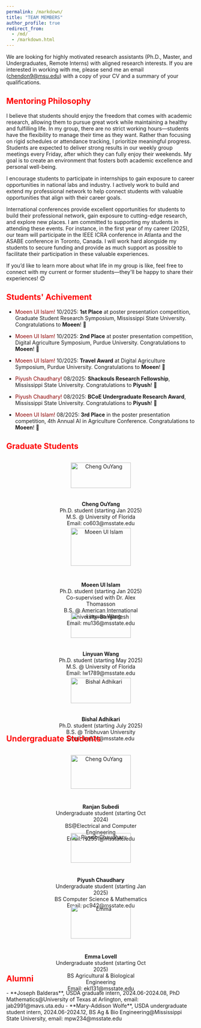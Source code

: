 ```yaml
---
permalink: /markdown/
title: "TEAM MEMBERS"
author_profile: true
redirect_from: 
  - /md/
  - /markdown.html
---
```


We are looking for highly motivated research assistants (Ph.D., Master, and Undergraduates, Remote Interns) with aligned research interests. If you are interested in working with me, please send me an email (chendon9@msu.edu) with a copy of your CV and a summary of your qualifications.

<h2 style="color: red;">Mentoring Philosophy</h2>
I believe that students should enjoy the freedom that comes with academic research, allowing them to pursue great work while maintaining a healthy and fulfilling life. In my group, there are no strict working hours—students have the flexibility to manage their time as they want. Rather than focusing on rigid schedules or attendance tracking, I prioritize meaningful progress. Students are expected to deliver strong results in our weekly group meetings every Friday, after which they can fully enjoy their weekends. My goal is to create an environment that fosters both academic excellence and personal well-being.

I encourage students to participate in internships to gain exposure to career opportunities in national labs and industry. I actively work to build and extend my professional network to help connect students with valuable opportunities that align with their career goals.

International conferences provide excellent opportunities for students to build their professional network, gain exposure to cutting-edge research, and explore new places. I am committed to supporting my students in attending these events. For instance, in the first year of my career (2025), our team will participate in the IEEE ICRA conference in Atlanta and the ASABE conference in Toronto, Canada. I will work hard alongside my students to secure funding and provide as much support as possible to facilitate their participation in these valuable experiences.

If you’d like to learn more about what life in my group is like, feel free to connect with my current or former students—they'll be happy to share their experiences! 😊

<h2 style="color: red;">Students' Achivement</h2>

- <span style="color:darkred"> Moeen UI Islam! </span> 10/2025: **1st Place** at poster presentation competition, Graduate Student Research Symposium, Mississippi State University. Congratulations to **Moeen**! 🎉

- <span style="color:darkred"> Moeen UI Islam! </span> 10/2025: **2nd Place** at poster presentation competition, Digital Agriculture Symposium,  Purdue University. Congratulations to **Moeen**! 🎉
  
- <span style="color:darkred"> Moeen UI Islam! </span> 10/2025: **Travel Award** at Digital Agriculture Symposium,  Purdue University. Congratulations to **Moeen**! 🎉
  
- <span style="color:darkred"> Piyush Chaudhary! </span> 08/2025: **Shackouls Research Fellowship**, Mississippi State University. Congratulations to **Piyush**! 🎉
  
- <span style="color:darkred"> Piyush Chaudhary! </span> 08/2025: **BCoE Undergraduate Research Award**, Mississippi State University. Congratulations to **Piyush**! 🎉
  
- <span style="color:darkred"> Moeen UI Islam! </span> 08/2025: **3rd Place** in the poster presentation competition, 4th Annual AI in Agriculture Conference. Congratulations to **Moeen**! 🎉



<h2 style="color: red;">Graduate Students</h2>

<div style="display: flex; justify-content: center; gap: 40px; flex-wrap: wrap;">
  <figure style="text-align: center; width: 250px;">
    <img src="https://raw.githubusercontent.com/DongChen06/DongChen06.github.io/master/_pages/Ouyang_photo.jpg" alt="Cheng OuYang" style="width: 80%;">
    <figcaption>
      <br><strong>Cheng OuYang</strong><br>
      Ph.D. student (starting Jan 2025)<br>
      M.S. @ University of Florida<br>
      Email: co603@msstate.edu<br>
    </figcaption>
  </figure>

  <figure style="text-align: center; width: 250px;">
    <img src="https://raw.githubusercontent.com/DongChen06/DongChen06.github.io/master/_pages/moeen_photo.png" alt="Moeen Ul Islam" style="width: 80%;">
    <figcaption>
      <br><strong>Moeen Ul Islam</strong><br>
      Ph.D. student (starting Jan 2025)<br>
      Co-supervised with Dr. Alex Thomasson<br>
      B.S. @ American International University-Bangladesh<br>
      Email: mu136@msstate.edu
    </figcaption>
  </figure>

  <figure style="text-align: center; width: 250px;">
    <img src="https://raw.githubusercontent.com/DongChen06/DongChen06.github.io/master/_pages/linyuan.jpg" alt="Linyuan Wang" style="width: 80%;">
    <figcaption>
      <br><strong>Linyuan Wang</strong><br>
      Ph.D. student (starting May 2025)<br>
      M.S. @ University of Florida<br>
      Email: lw1789@msstate.edu
    </figcaption>
  </figure>

  <figure style="text-align: center; width: 250px;">
    <img src="https://raw.githubusercontent.com/DongChen06/DongChen06.github.io/master/_pages/Bishal_Image.jpg" alt="Bishal Adhikari" style="width: 80%;">
    <figcaption>
      <br><strong>Bishal Adhikari</strong><br>
      Ph.D. student (starting July 2025)<br>
      B.S. @ Tribhuvan University<br>
      Email: ba974@msstate.edu
    </figcaption>
  </figure>
</div>


<h2 style="color: red;">Undergraduate Students</h2>

<div style="display: flex; justify-content: center; gap: 40px; flex-wrap: wrap;">
  <figure style="text-align: center; width: 250px;">
    <img src="https://raw.githubusercontent.com/DongChen06/DongChen06.github.io/master/_pages/RJ_photo.jpg" alt="Cheng OuYang" style="width: 80%;">
    <figcaption>
      <br><strong>Ranjan Subedi</strong><br>
      Undergraduate student (starting Oct 2024)<br>
      BS@Electrical and Computer Engineering<br>
      Email: rs2551@msstate.edu<br>
    </figcaption>
  </figure>

  <figure style="text-align: center; width: 250px;">
    <img src="https://raw.githubusercontent.com/DongChen06/DongChen06.github.io/master/_pages/Piyush_photo.jpg" alt="Piyush Chaudhary" style="width: 80%;">
    <figcaption>
      <br><strong>Piyush Chaudhary</strong><br>
      Undergraduate student (starting Jan 2025)<br>
      BS Computer Science & Mathematics<br>
      Email: pc942@msstate.edu
    </figcaption>
  </figure>

  <figure style="text-align: center; width: 250px;">
    <img src="https://raw.githubusercontent.com/DongChen06/DongChen06.github.io/master/_pages/IMG_2009.jpg" alt="Emma" style="width: 80%;">
    <figcaption>
      <br><strong>Emma Lovell</strong><br>
      Undergraduate student (starting Oct 2025)<br>
      BS Agricultural & Biological Engineering<br>
      Email: ekl131@msstate.edu
    </figcaption>
  </figure>
</div>

<h2 style="color: red;">Alumni</h2>
- **Joseph Balderas**, USDA graduate intern, 2024.06-2024.08, PhD Mathematics@University of Texas at Arlington, email: jab2991@mavs.uta.edu
- **Mary-Addison Wolfe**, USDA undergraduate student intern, 2024.06-2024.12, BS Ag & Bio Engineering@Mississippi State University, email: mpw234@msstate.edu
